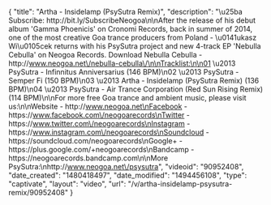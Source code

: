 {
    "title": "Artha - Insidelamp (PsySutra Remix)",
    "description": "\u25ba Subscribe: http:\/\/bit.ly\/SubscribeNeogoa\n\nAfter the release of his debut album 'Gamma Phoenicis' on Cronomi Records, back in summer of 2014, one of the most creative Goa trance producers from Poland - \u0141ukasz Wi\u0105cek returns with his PsySutra project and new 4-track EP 'Nebulla Cebulla' on Neogoa Records.  Download Nebulla Cebulla - http:\/\/www.neogoa.net\/nebulla-cebulla\/\n\nTracklist:\n\n01 \u2013 PsySutra - Infinnitus Anniversarius (146 BPM)\n02 \u2013 PsySutra - Semper Fi (150 BPM)\n03 \u2013 Artha - Insidelamp (PsySutra Remix) (136 BPM)\n04 \u2013 PsySutra - Air Trance Corporation (Red Sun Rising Remix) (114 BPM)\n\nFor more free Goa trance and ambient music, please visit us:\n\nWebsite - http:\/\/www.neogoa.net\nFacebook - https:\/\/www.facebook.com\/neogoarecords\nTwitter - https:\/\/www.twitter.com\/neogoarecords\nInstagram - https:\/\/www.instagram.com\/neogoarecords\nSoundcloud - https:\/\/soundcloud.com\/neogoarecords\nGoogle+ - https:\/\/plus.google.com\/+neogoarecords\nBandcamp - https:\/\/neogoarecords.bandcamp.com\n\nMore PsySutra:\nhttp:\/\/www.neogoa.net\/psysutra",
    "videoid": "90952408",
    "date_created": "1480418497",
    "date_modified": "1494456108",
    "type": "captivate",
    "layout": "video",
    "url": "\/v\/artha-insidelamp-psysutra-remix\/90952408"
}